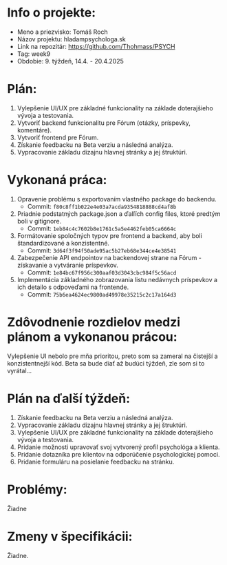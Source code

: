 # Info o projekte:
- Meno a priezvisko: Tomáš Roch
- Názov projektu: hladampsychologa.sk
- Link na repozitár: https://github.com/Thohmass/PSYCH
- Tag: week9
- Obdobie: 9. týždeň, 14.4. - 20.4.2025

# Plán:
1. Vylepšenie UI/UX pre základné funkcionality na základe doterajšieho vývoja a testovania.
2. Vytvoriť backend funkcionalitu pre Fórum (otázky, príspevky, komentáre).
3. Vytvoriť frontend pre Fórum.
4. Získanie feedbacku na Beta verziu a následná analýza.
5. Vypracovanie základu dizajnu hlavnej stránky a jej štruktúri.

# Vykonaná práca:
1. Opravenie problému s exportovaním vlastného package do backendu.
   - Commit: `f80c8ff1b022e4e03a7acda9354818888cd4af8b`
2. Priadnie podstatných package.json a ďalľích config files, ktoré predtým boli v gitignore.
   - Commit: `1eb84c4c7602b8e1761c5a5e4462feb05ca6664c`
3. Formátovanie spoločných typov pre frontend a backend, aby boli štandardizované a konzistentné.
   - Commit: `3d64f3f94f50ade95ac5b27eb68e344ce4e38541`
4. Zabezpečenie API endpointov na backendovej strane na Fórum - získavanie a vytváranie príspevkov.
   - Commit: `1e84bc67f956c300aaf03d3043cbc984f5c56acd`
5. Implementácia základného zobrazovania listu nedávnych príspevkov a ich detailo s odpoveďami na frontende.
   - Commit: `75b6ea4624ec9800ad49978e35215c2c17a164d3`

# Zdôvodnenie rozdielov medzi plánom a vykonanou prácou:
Vylepšenie UI nebolo pre mňa prioritou, preto som sa zameral na čistejší a konzistentnejší kód.
Beta sa bude diať až budúci týždeň, zle som si to vyrátal...

# Plán na ďalší týždeň:
1. Získanie feedbacku na Beta verziu a následná analýza.
2. Vypracovanie základu dizajnu hlavnej stránky a jej štruktúri.
3. Vylepšenie UI/UX pre základné funkcionality na základe doterajšieho vývoja a testovania.
4. Pridanie možnosti upravovať svoj vytvorený profil psychológa a klienta.
5. Pridanie dotazníka pre klientov na odporúčenie psychologickej pomoci.
6. Pridanie formuláru na posielanie feedbacku na stránku.

# Problémy:
Žiadne

# Zmeny v špecifikácii:
Žiadne.
